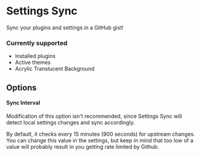 # Settings Sync

Sync your plugins and settings in a GitHub gist!

### Currently supported

-   Installed plugins
-   Active themes
-   Acrylic Translucent Background

## Options

#### Sync Interval

Modification of this option isn't recommended, since Settings Sync will detect local settings changes and sync accordingly.

By default, it checks every 15 minutes (900 seconds) for upstream changes. You can change this value in the settings, but keep in mind that too low of a value will probably result in you getting rate limited by Github.
